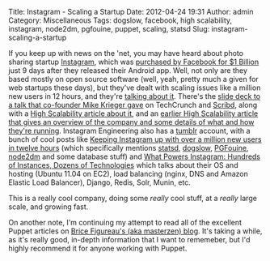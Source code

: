 Title: Instagram - Scaling a Startup
Date: 2012-04-24 19:31
Author: admin
Category: Miscellaneous
Tags: dogslow, facebook, high scalability, instagram, node2dm, pgfouine, puppet, scaling, statsd
Slug: instagram-scaling-a-startup

If you keep up with news on the 'net, you may have heard about photo
sharing startup [Instagram](http://instagr.am), which was [purchased by
Facebook for $1
Billion](http://finance.fortune.cnn.com/2012/04/09/breaking-facebook-buying-instagram-for-1-billion/?section=magazines_fortune)
just 9 days after they released their Android app. Well, not only are
they based mostly on open source software (well, yeah, pretty much a
given for web startups these days), but they've dealt with scaling
issues like a million new users in 12 hours, and they're [talking about
it](http://instagram-engineering.tumblr.com/post/20541814340/keeping-instagram-up-with-over-a-million-new-users-in).
There's the [slide deck to a talk that co-founder Mike Krieger
gave](http://techcrunch.com/2012/04/12/how-to-scale-a-1-billion-startup-a-guide-from-instagram-co-founder-mike-krieger/)
on TechCrunch and
[Scribd](http://www.scribd.com/doc/89025069/Mike-Krieger-Instagram-at-the-Airbnb-tech-talk-on-Scaling-Instagram),
along with a [High Scalability article about
it](http://highscalability.com/blog/2012/4/16/instagram-architecture-update-whats-new-with-instagram.html),
and an [earlier High Scalability article that gives an overview of the
company and some details of what and how they're
running](http://highscalability.com/blog/2012/4/9/the-instagram-architecture-facebook-bought-for-a-cool-billio.html).
Instagram Engineering also has a
[tumblr](http://instagram-engineering.tumblr.com/) account, with a bunch
of cool posts like [Keeping Instagram up with over a million new users
in twelve
hours](http://instagram-engineering.tumblr.com/post/20541814340/keeping-instagram-up-with-over-a-million-new-users-in)
(which specifically mentions [statsd](http://github.com/etsy/statsd/),
[dogslow](http://blog.bitbucket.org/2011/05/17/tracking-slow-requests-with-dogslow/),
[PGFouine](http://pgfouine.projects.postgresql.org/),
[node2dm](http://github.com/Instagram/node2dm) and some database stuff)
and [What Powers Instagram: Hundreds of Instances, Dozens of
Technologies](http://instagram-engineering.tumblr.com/post/13649370142/what-powers-instagram-hundreds-of-instances-dozens-of)
which talks about their OS and hosting (Ubuntu 11.04 on EC2), load
balancing (nginx, DNS and Amazon Elastic Load Balancer), Django, Redis,
Solr, Munin, etc.

This is a really cool company, doing some *really* cool stuff, at a
*really* large scale, and growing fast.

On another note, I'm continuing my attempt to read all of the excellent
Puppet articles on [Brice Figureau's (aka masterzen)
blog](http://www.masterzen.fr/blog/archives/). It's taking a while, as
it's really good, in-depth information that I want to rememeber, but I'd
highly recommend it for anyone working with Puppet.
